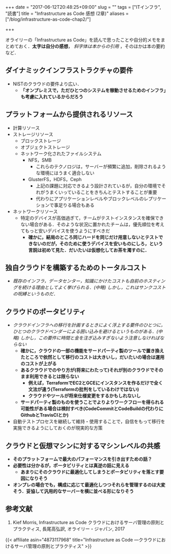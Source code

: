 +++
date = "2017-06-12T20:48:25+09:00"
slug = ""
tags = ["ITインフラ", "読書"]
title = "Infrastructure as Code 感想 (2章)"
aliases = ["/blog/infrastructure-as-code-chap2/"]

+++

オライリーの「Infrastructure as Code」を読んで思ったことや自分的メモをまとめておく．**太字は自分の感想**， _斜字体は本からの引用_ ，そのほかは本の要約など．

## ダイナミックインフラストラクチャの要件

* NISTのクラウドの要件より広い．
    * **「オンプレミスで，ただひとつのシステムを稼動させるためのインフラ」も考慮に入れているからだろう**

## プラットフォームから提供されるリソース

* 計算リソース
* ストレージリソース
    * ブロックストレージ
    * オブジェクトストレージ
    * ネットワーク化されたファイルシステム
        * NFS，SMB
            * これらのテクノロジは，サーバーが頻繁に追加，削除されるような環境にはうまく適合しない
        * GlusterFS，HDFS，Ceph
            * 上記の課題に対応できるよう設計されているが，自分の環境でそれがうまくいっていることをきちんとテストすることが重要
            * 代わりにアプリケーションレベルやブロックレベルのレプリケーションで事足りる場合もある
* ネットワークリソース
    * 特定のデバイスが高価過ぎて，チームがテストインスタンスを確保できない場合がある．そのような状況に置かれたチームは，優先順位を考えてもっと安いデバイスを使うようにすべきだ
        * **確かに，結局のところ同じハードを同じだけ用意しないとテストできないのだが，そのために使うデバイスを安いものにしろ，という言説は初めて見た．だいたいは仮想化してお茶を濁すのに．**

## 独自クラウドを構築するためのトータルコスト

* _既存のインフラ，データセンター，知識にかけたコストも自前のホスティングを続ける理由としてよく挙げられる．(中略) しかし，これはサンクコストの呪縛というものだ．_

## クラウドのポータビリティ

* _クラウドインフラへの移行を計画するときによく浮上する要件のひとつに，ひとつのクラウドベンダーによる囲い込みを避けるというものがある．(中略) しかし，この要件に時間と金を注ぎ込みすぎないよう注意しなければならない_
    * **確かに，クラウドの一部の機能をサードパーティ製のツールで置き換えたところで依然として移行のコストは大きいし，だいたいの場合は運用のコストが上がる**
    * **あるクラウドでのやり方が(将来にわたって)それが別のクラウドでそのまま利用できるとは限らない**
        * **例えば，TerraformでEC2とGCEにインスタンスを作るだけで全く文法が違う(Terraformの批判をしているわけではない)**
        * **クラウドやツールが将来仕様変更をするかもしれないし**
    * **サードパーティ製のものを使うことでよりよりワークフローを得られる可能性がある場合は検討すべき(CodeCommitとCodeBuildの代わりにGithubとTravisCIとか)**
* 自動テストプロセスを継続して維持・使用することで，自信をもって移行を実施できるようにしておくのが現実的な方策

## クラウドと仮想マシンに対するマシンレベルの共感

* **そのプラットフォームで最大のパフォーマンスを引き出すための話？**
* **必要性は分かるが，ポータビリティとは真逆の話に見える**
    * **あまりにそのクラウドに最適化してしまうとポータビリティを落とす要因になりそう**
* **オンプレの場合でも，構成に応じて最適化しつつそれらを管理するのは大変そう．妥協して汎用的なサーバーを横に並べる形になりそう**

## 参考文献

1. Kief Morris, Infrastructure as Code クラウドにおけるサーバ管理の原則とプラクティス, 長尾高弘訳, オライリー・ジャパン, 2017

{{< affiliate asin="4873117968" title="Infrastructure as Code ―クラウドにおけるサーバ管理の原則とプラクティス" >}}
